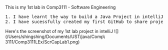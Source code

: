 This is my 1st lab in Comp3111 - Software Engineering
<pre>1. I have learnt the way to build a Java Project in intelliJ;
2. I have sucessfully created my first GitHub to share project source with others;
</pre>

Here's the screenshot of my 1st lab project in intelliJ
![](/Users/shingshing/Documents/UST/java/Comp\ 3111/Comp3111LEx/ScrCapLab1.png)
